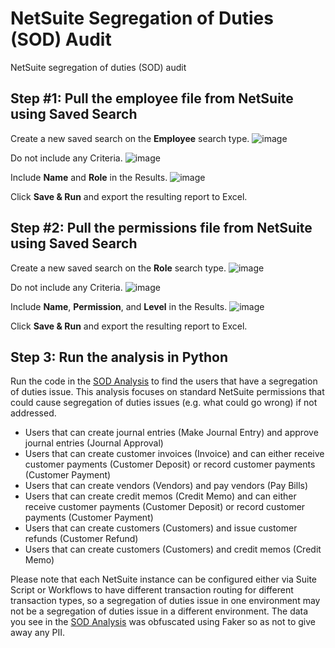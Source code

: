 # NetSuite Segregation of Duties (SOD) Audit
NetSuite segregation of duties (SOD) audit

## Step #1: Pull the employee file from NetSuite using Saved Search
Create a new saved search on the **Employee** search type.
![image](https://user-images.githubusercontent.com/46463801/207162904-e8d3826c-c656-45c3-8c73-137eeb7069f9.png)

Do not include any Criteria.
![image](https://user-images.githubusercontent.com/46463801/207162937-a3b517da-0d65-4173-a820-4cf3ac40c761.png)

Include **Name** and **Role** in the Results.
![image](https://user-images.githubusercontent.com/46463801/207163040-62a26dbe-617c-4fa4-b504-4323e442a517.png)

Click **Save & Run** and export the resulting report to Excel.

## Step #2: Pull the permissions file from NetSuite using Saved Search
Create a new saved search on the **Role** search type.
![image](https://user-images.githubusercontent.com/46463801/207163531-1fdb905e-cb21-4c62-ae71-29dc6e2978a3.png)

Do not include any Criteria.
![image](https://user-images.githubusercontent.com/46463801/207163551-c978e81c-a3fa-4587-851e-6539fe5d771a.png)

Include **Name**, **Permission**, and **Level** in the Results.
![image](https://user-images.githubusercontent.com/46463801/207163558-0677b8ab-4dc6-4806-82e0-cf154080f374.png)

Click **Save & Run** and export the resulting report to Excel.

## Step 3: Run the analysis in Python
Run the code in the [SOD Analysis](https://github.com/coltonwaynelawson/NetSuiteSOD/blob/main/sod.ipynb) to find the users that have a segregation of duties issue. This analysis focuses on standard NetSuite permissions that could cause segregation of duties issues (e.g. what could go wrong) if not addressed.

 -	Users that can create journal entries (Make Journal Entry) and approve journal entries (Journal Approval)
 -	Users that can create customer invoices (Invoice) and can either receive customer payments (Customer Deposit) or record customer payments (Customer Payment)
 -	Users that can create vendors (Vendors) and pay vendors (Pay Bills)
 -	Users that can create credit memos (Credit Memo) and can either receive customer payments (Customer Deposit) or record customer payments (Customer Payment)
 -	Users that can create customers (Customers) and issue customer refunds (Customer Refund)
 -	Users that can create customers (Customers) and credit memos (Credit Memo)
 
Please note that each NetSuite instance can be configured either via Suite Script or Workflows to have different transaction routing for different transaction types, so a segregation of duties issue in one environment may not be a segregation of duties issue in a different environment. The data you see in the [SOD Analysis](https://github.com/coltonwaynelawson/NetSuiteSOD/blob/main/sod.ipynb) was obfuscated using Faker so as not to give away any PII.
